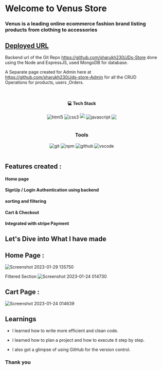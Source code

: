 
# Welcome to Venus Store
<h3>
  Venus is a leading online ecommerce fashion brand listing products from clothing to accessories 
</h3>

## [Deployed URL]( https://venus-ecomm.netlify.app/)

Backend url of the Git Repo https://github.com/sharukh230/JDs-Store done using the Node and ExpressJS, used MongoDB for database.

A Separate page created for Admin here at https://github.com/sharukh230/Jds-store-Admin for all the CRUD Operations for products, users ,Orders.



<br/>
<h4 align="center">💻 Tech Stack</h4>
 <div align="center">
 <img src="https://img.shields.io/badge/-ReactJs-61DAFB?logo=react&logoColor=white&style=for-the-badge" align="center" alt="html5">
 <img src = "https://img.shields.io/badge/Redux-593D88?style=for-the-badge&logo=redux&logoColor=white" align="center" alt="css3">
 <img src="https://img.shields.io/badge/Node.js-43853D?style=for-the-badge&logo=node.js&logoColor=white" align=""center />
 <img src="https://img.shields.io/badge/MongoDB-4EA94B?style=for-the-badge&logo=mongodb&logoColor=white"  align="center" alt="javascript" />
 <img src="https://img.shields.io/badge/Express.js-404D59?style=for-the-badge" align="center" />
 
</div>
<br/>



<div align="center"><h3 align="center">Tools</h3> 
   <img src="https://img.shields.io/badge/netlify-%23000000.svg?style=for-the-badge&logo=netlify&logoColor=#00C7B7" align="center" alt="git"/>
  <img src = "https://img.shields.io/badge/NPM-%23000000.svg?style=for-the-badge&logo=npm&logoColor=white" align="center" alt="npm">
  <img src="https://img.shields.io/badge/GitHub-100000?style=for-the-badge&logo=github&logoColor=white"  align="center" alt="github"/>
   <img src="https://img.shields.io/badge/Visual%20Studio-5C2D91.svg?style=for-the-badge&logo=visual-studio&logoColor=white"  align="center" alt="vscode"/>
    
      
</div>
<br/>

## Features created :
<h4> Home page</h4>
<h4>SignUp / Login Authentication using backend </h4>
<h4> sorting and filtering</h4>
<h4>Cart & Checkout </h4>
<h4>Integrated with stripe Payment</h4>



## Let's Dive into What I have made
## Home Page :
![Screenshot 2023-01-29 135750](https://user-images.githubusercontent.com/107460351/215314643-2cc5797e-1481-4919-bef7-98a6ec7b272d.png)



Filtered Section
![Screenshot 2023-01-24 014730](https://user-images.githubusercontent.com/107460351/214149873-b3fe2ec9-a90a-44e4-be9f-fb1b17826de9.jpg)

## Cart Page :
![Screenshot 2023-01-24 014639](https://user-images.githubusercontent.com/107460351/214149684-29159a2c-c01f-4d9d-abff-846b7a93a1f1.jpg)



## Learnings

- I learned how to write more efficient and clean code.

- I learned how to plan a project and how to execute it step by step.

- I also got a glimpse of using GitHub for the version control.



### Thank you
